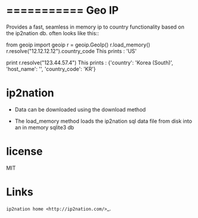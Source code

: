 ===========
Geo IP
===========

Provides a fast, seamless in memory ip to country functionality based on the ip2nation db.
often looks like this::

from geoip import geoip
r = geoip.GeoIp()
r.load_memory()
r.resolve("12.12.12.12").country_code
This prints : 'US'

print r.resolve("123.44.57.4")
This prints : {'country': 'Korea (South)', 'host_name': '', 'country_code': 'KR'}


ip2nation
=========

* Data can be downloaded using the download method

* The load_memory method loads the ip2nation sql data file from disk into an in memory sqlite3 db

license
========
MIT

Links
========

`ip2nation home <http://ip2nation.com/>`_.